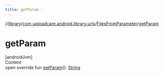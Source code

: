 ```yaml
---
title: getParam -
---
```

//[library](../../index.md)/[com.uploadcare.android.library.urls](../index.md)/[FilesFromParameter](index.md)/[getParam](get-param.md)



# getParam  
[androidJvm]  
Content  
open override fun [getParam](get-param.md)(): [String](https://kotlinlang.org/api/latest/jvm/stdlib/kotlin/-string/index.html)  



